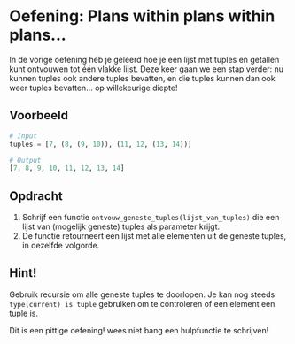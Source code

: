 # Oefening: Plans within plans within plans...

In de vorige oefening heb je geleerd hoe je een lijst met tuples en getallen kunt ontvouwen tot één vlakke lijst. Deze keer gaan we een stap verder: nu kunnen tuples ook andere tuples bevatten, en die tuples kunnen dan ook weer tuples bevatten... op willekeurige diepte!

## Voorbeeld

```python
# Input
tuples = [7, (8, (9, 10)), (11, 12, (13, 14))]

# Output
[7, 8, 9, 10, 11, 12, 13, 14]
```

## Opdracht

1. Schrijf een functie `ontvouw_geneste_tuples(lijst_van_tuples)` die een lijst van (mogelijk geneste) tuples als parameter krijgt.
2. De functie retourneert een lijst met alle elementen uit de geneste tuples, in dezelfde volgorde.

## Hint!

Gebruik recursie om alle geneste tuples te doorlopen. Je kan nog steeds `type(current) is tuple` gebruiken om te controleren of een element een tuple is.

Dit is een pittige oefening! wees niet bang een hulpfunctie te schrijven!
